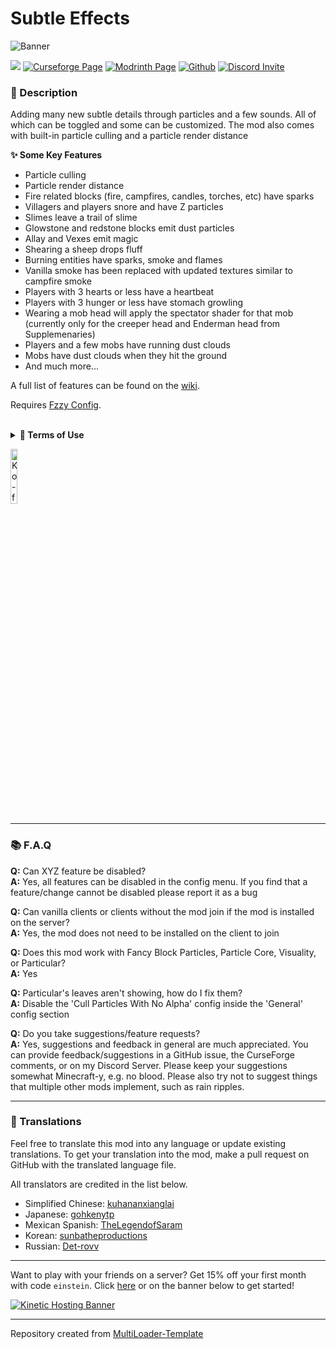 # Subtle Effects

![Banner](https://imgur.com/yVBI5Qb.png)

![](https://img.shields.io/badge/Mod%20Loaders-NeoForge%20%26%20Fabric-green?style=for-the-badge)
[![Curseforge Page](https://img.shields.io/badge/Curseforge-Page-orange?style=for-the-badge&logo=curseforge "Curseforge page")](https://curseforge.com/minecraft/mc-mods/subtle-effects)
[![Modrinth Page](https://img.shields.io/badge/Modrinth-Page-1bd96a?style=for-the-badge&logo=modrinth)](https://modrinth.com/mod/subtle-effects)
[![Github](https://img.shields.io/badge/GitHub-Repository-blueviolet?style=for-the-badge&logo=github)](https://github.com/MincraftEinstein/SubtleEffects)
[![Discord Invite](https://img.shields.io/badge/Discord-Einstein%27s%20Lab-blue?style=for-the-badge&logo=discord)](https://discord.gg/gSsaFAvrBM)

### **📘 Description**
Adding many new subtle details through particles and a few sounds. All of which can be toggled and some can be customized. The mod also comes with built-in particle culling and a particle render distance

**✨ Some Key Features**
- Particle culling
- Particle render distance
- Fire related blocks (fire, campfires, candles, torches, etc) have sparks
- Villagers and players snore and have Z particles
- Slimes leave a trail of slime
- Glowstone and redstone blocks emit dust particles
- Allay and Vexes emit magic
- Shearing a sheep drops fluff
- Burning entities have sparks, smoke and flames
- Vanilla smoke has been replaced with updated textures similar to campfire smoke
- Players with 3 hearts or less have a heartbeat
- Players with 3 hunger or less have stomach growling
- Wearing a mob head will apply the spectator shader for that mob (currently only for the creeper head and Enderman head from Supplemenaries)
- Players and a few mobs have running dust clouds
- Mobs have dust clouds when they hit the ground
- And much more...

A full list of features can be found on the [wiki](https://github.com/MincraftEinstein/SubtleEffects/wiki).

Requires [Fzzy Config](https://modrinth.com/mod/fzzy-config).

<br>
<details>
<summary><b>📜 Terms of Use</b></summary>

```
You may
✅ Use this mod as a reference to understand and or create something of your own, as long as it is not a copy or recreation
✅ Use this mod in modpacks with credit and one or more links to any of the project pages*
✅ Edit for personal use
✅ Use this mod for/in YouTube videos with credit and one or more links to any of the project pages*
✅ Create resource packs, data packs, and addon mods for this mod

You may not
❌ Reupload/publish this mod to any website without explicit permission from me and one or more links to any of the project pages*
❌ Redistibute edited or unedited assets** from this mod without permission from me and credit

* Project pages include CurseForge, Modrinth, Planet Minecraft, GitHub
** Assets include logos, banners, textures, models etc
```
</details>

[<img alt="Ko-fi Badge" height="15%" width="15%" src="https://storage.ko-fi.com/cdn/brandasset/kofi_bg_tag_dark.png" alt="Ko-fi badge">](https://ko-fi.com/mincrafteinstein)

---

### 📚 F.A.Q

**Q:** Can XYZ feature be disabled?
<br>
**A:** Yes, all features can be disabled in the config menu.
If you find that a feature/change cannot be disabled please report it as a bug

**Q:** Can vanilla clients or clients without the mod join if the mod is installed on the server?
<br>
**A:** Yes, the mod does not need to be installed on the client to join

**Q:** Does this mod work with Fancy Block Particles, Particle Core, Visuality, or Particular?
<br>
**A:** Yes

**Q:** Particular's leaves aren't showing, how do I fix them?
<br>
**A:** Disable the 'Cull Particles With No Alpha' config inside the 'General' config section

**Q:** Do you take suggestions/feature requests?
<br>
**A:** Yes, suggestions and feedback in general are much appreciated.
You can provide feedback/suggestions in a GitHub issue, the CurseForge comments, or on my Discord Server.
Please keep your suggestions somewhat Minecraft-y, e.g. no blood.
Please also try not to suggest things that multiple other mods implement, such as rain ripples.

---

### **💬 Translations**
Feel free to translate this mod into any language or update existing translations.
To get your translation into the mod, make a pull request on GitHub with the translated language file.

All translators are credited in the list below.

- Simplified Chinese: [kuhananxianglai](https://github.com/kuhananxianglai)
- Japanese: [gohkenytp](https://github.com/gohkenytp)
- Mexican Spanish: [TheLegendofSaram](https://github.com/TheLegendofSaram)
- Korean: [sunbatheproductions](https://github.com/sunbatheproductions)
- Russian: [Det-rovv](https://github.com/Det-rovv)

---

Want to play with your friends on a server? Get 15% off your first month with code `einstein`.
Click [here](https://billing.kinetichosting.net/aff.php?aff=124) or on the banner below to get started!

[![Kinetic Hosting Banner](https://i.imgur.com/u6Fn0I0.png)](https://billing.kinetichosting.net/aff.php?aff=124)

---

Repository created from [MultiLoader-Template](https://github.com/jaredlll08/MultiLoader-Template)

